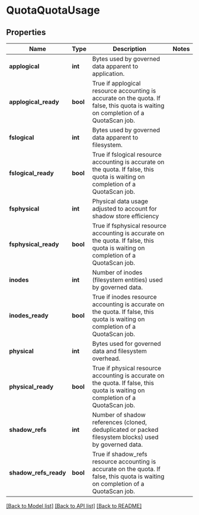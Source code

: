 # QuotaQuotaUsage

## Properties
Name | Type | Description | Notes
------------ | ------------- | ------------- | -------------
**applogical** | **int** | Bytes used by governed data apparent to application. | 
**applogical_ready** | **bool** | True if applogical resource accounting is accurate on the quota. If false, this quota is waiting on completion of a QuotaScan job. | 
**fslogical** | **int** | Bytes used by governed data apparent to filesystem. | 
**fslogical_ready** | **bool** | True if fslogical resource accounting is accurate on the quota. If false, this quota is waiting on completion of a QuotaScan job. | 
**fsphysical** | **int** | Physical data usage adjusted to account for shadow store efficiency | 
**fsphysical_ready** | **bool** | True if fsphysical resource accounting is accurate on the quota. If false, this quota is waiting on completion of a QuotaScan job. | 
**inodes** | **int** | Number of inodes (filesystem entities) used by governed data. | 
**inodes_ready** | **bool** | True if inodes resource accounting is accurate on the quota. If false, this quota is waiting on completion of a QuotaScan job. | 
**physical** | **int** | Bytes used for governed data and filesystem overhead. | 
**physical_ready** | **bool** | True if physical resource accounting is accurate on the quota. If false, this quota is waiting on completion of a QuotaScan job. | 
**shadow_refs** | **int** | Number of shadow references (cloned, deduplicated or packed filesystem blocks) used by governed data. | 
**shadow_refs_ready** | **bool** | True if shadow_refs resource accounting is accurate on the quota. If false, this quota is waiting on completion of a QuotaScan job. | 

[[Back to Model list]](../README.md#documentation-for-models) [[Back to API list]](../README.md#documentation-for-api-endpoints) [[Back to README]](../README.md)



